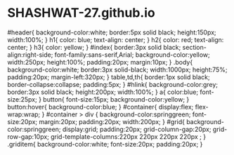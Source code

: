 # SHASHWAT-27.github.io
#header{
	background-color:white;
	border:5px solid black;
	height:150px;
	width:100%;
}
h1{
	color: blue;
	text-align: center;
}
h2{
	color: red;
	text-align: center;
}
h3{
	color: yellow;
}
#index{
	border:3px solid black;
	section-align:right-side;
	font-family:sans-serif,Arial;
	background-color:yellow;
	width:250px;
	height:100%;
	padding:20px;
	margin:10px;
}
.body{
	background-color:white;
	border:3px solid-black;
	width:1000px;
	height:75%;
	padding:20px;
	margin-left:320px;
}
table,td,th{
	border:1px solid black;
	border-collapse:collapse;
	padding:5px;
}
#hlink{
	background-color:grey;
	border:3px solid black;
	height:200px;
	width:100%;
}
a{
	color:blue;
	font-size:25px;
}
button{
	font-size:15px;
	background-color:yellow;
}
button:hover{
	background-color:blue;
}
#container{
	display:flex;
	flex-wrap:wrap;
}
#container > div {
	background-color:springgreen;
	font-size:20px;
	margin:20px;
	padding:20px;
	width:200px;
}
#grid{
	background-color:springgreen;
	display:grid;
	padding:20px;
	grid-column-gap:20px;
	grid-row-gap:10px;
	grid-template-columns:220px 220px 220px 220px ;
}
.griditem{
	background-color:white;
	font-size:20px;
	padding:20px;
}
	

